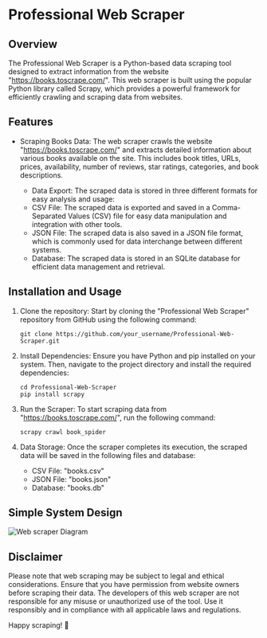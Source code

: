 # Professional Web Scraper

## Overview

The Professional Web Scraper is a Python-based data scraping tool designed to extract information from the website "https://books.toscrape.com/". This web scraper is built using the popular Python library called Scrapy, which provides a powerful framework for efficiently crawling and scraping data from websites.

## Features

- Scraping Books Data: The web scraper crawls the website "https://books.toscrape.com/" and extracts detailed information about various books available on the site. This includes book titles, URLs, prices, availability, number of reviews, star ratings, categories, and book descriptions.

  - Data Export: The scraped data is stored in three different formats for easy analysis and usage:
  - CSV File: The scraped data is exported and saved in a Comma-Separated Values (CSV) file for easy data manipulation and integration with other tools.
  - JSON File: The scraped data is also saved in a JSON file format, which is commonly used for data interchange between different systems.
  - Database: The scraped data is stored in an SQLite database for efficient data management and retrieval.

## Installation and Usage

1. Clone the repository: Start by cloning the "Professional Web Scraper" repository from GitHub using the following command:
   ```
   git clone https://github.com/your_username/Professional-Web-Scraper.git
   ```

2. Install Dependencies: Ensure you have Python and pip installed on your system. Then, navigate to the project directory and install the required dependencies:
   ```
   cd Professional-Web-Scraper
   pip install scrapy
   ```

3. Run the Scraper: To start scraping data from "https://books.toscrape.com/", run the following command:
   ```
   scrapy crawl book_spider
   ```

4. Data Storage: Once the scraper completes its execution, the scraped data will be saved in the following files and database:
   - CSV File: "books.csv"
   - JSON File: "books.json"
   - Database: "books.db"
  
  ## Simple System Design
![Web scraper Diagram](https://github.com/jasserabdou/Professional-Web-Scraper/assets/139123140/85990f63-879b-48d8-a00c-06dc91761494)

## Disclaimer

Please note that web scraping may be subject to legal and ethical considerations. Ensure that you have permission from website owners before scraping their data. The developers of this web scraper are not responsible for any misuse or unauthorized use of the tool. Use it responsibly and in compliance with all applicable laws and regulations.

Happy scraping! 🚀
